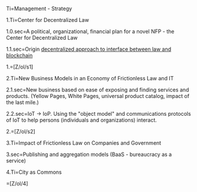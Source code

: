 
Ti=Management - Strategy

1.Ti=Center for Decentralized Law

1.0.sec=A political, organizational, financial plan for a novel NFP - the Center for Decentralized Law

1.1.sec=Origin <a href="https://docs.google.com/document/d/1eizIqpx_ni8KaGkk3bVKvBBDoRy2eTEtvPHE0hiar7c/edit">decentralized approach to interface between law and blockchain</a>

1.=[Z/ol/s1]

2.Ti=New Business Models in an Economy of Frictionless Law and IT

2.1.sec=New business based on ease of exposing and finding services and products.  (Yellow Pages, White Pages, universal product catalog, impact of the last mile.)

2.2.sec=IoT -> IoP.  Using the "object model" and communications protocols of IoT to help persons (individuals and organizations) interact. 

2.=[Z/ol/s2]

3.Ti=Impact of Frictionless Law on Companies and Government

3.sec=Publishing and aggregation models (BaaS - bureaucracy as a service)

4.Ti=City as Commons

=[Z/ol/4]

